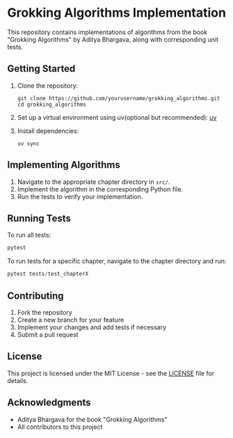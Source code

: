 # Grokking Algorithms Implementation

This repository contains implementations of algorithms from the book "Grokking Algorithms" by Aditya Bhargava, along with corresponding unit tests.


## Getting Started

1. Clone the repository:
   ```
   git clone https://github.com/yourusername/grokking_algorithms.git
   cd grokking_algorithms
   ```

2. Set up a virtual environment using uv(optional but recommended):
[uv](https://docs.astral.sh/uv/getting-started/installation/)

3. Install dependencies:
   ```
   uv sync
   ```

## Implementing Algorithms

1. Navigate to the appropriate chapter directory in `src/`.
2. Implement the algorithm in the corresponding Python file.
3. Run the tests to verify your implementation.

## Running Tests

To run all tests:
```python
pytest
```

To run tests for a specific chapter, navigate to the chapter directory and run:
```python
pytest tests/test_chapterX
```

## Contributing

1. Fork the repository
2. Create a new branch for your feature
3. Implement your changes and add tests if necessary
4. Submit a pull request

## License

This project is licensed under the MIT License - see the [LICENSE](LICENSE) file for details.

## Acknowledgments

- Aditya Bhargava for the book "Grokking Algorithms"
- All contributors to this project